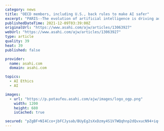 ```yaml
---
category: news
title: "OECD members, including U.S., back rules to make AI safer"
excerpt: "PARIS--The evolution of artificial intelligence is driving advances in technology but raising questions over ethics, the head of the OECD said on Wednesday, as more than 40 nations backed a set of principles meant to improve transparency around AI."
publishedDateTime: 2021-12-09T03:39:00Z
originalUrl: "https://www.asahi.com/ajw/articles/13063927"
webUrl: "https://www.asahi.com/ajw/articles/13063927"
type: article
quality: 39
heat: 39
published: false

provider:
  name: asahi.com
  domain: asahi.com

topics:
  - AI Ethics
  - AI

images:
  - url: "https://p.potaufeu.asahi.com/ajw/images/logo_ogp.png"
    width: 1200
    height: 680
    isCached: true

secured: "pZgBF+NI4Cco+jbFCJysab/BUyEg2sXxDzmy4S1V7WQqhnp2dQvxucN94+iq+aVkaASFEqhpSF56ZMLvDhjsxxL6S0IaV7PWDo+kIWyNAqU0ji7trmMx0z35suO2iSpeBgmNohN3hDx8lbVl9rjr0VlcFLYt0DPfSejcXGHVfarYkQBezc1lOwfGZF+1UDBaoBaVPzJJKHac81F3eBLX9NKUuZ2PvnKFu6baBzphbZFtnlvDqWYFGfCKXIYTRkMxcWApRYyA+as+Z8StFJ8q6/U5m3m6FSOBztHgEDBndQ1lQy21aUMHny4x/4WIqpDGmI6CULcuqsW86nnjSSrQn8ZUgbDflcf4V/+3qvh/KXM=;NnmNZTfgNE2ba9ECNsVeUA=="
---
```


